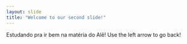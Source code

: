 ```yaml
---
layout: slide
title: "Welcome to our second slide!"
---
```

Estudando pra ir bem na matéria do Alê!
Use the left arrow to go back!
